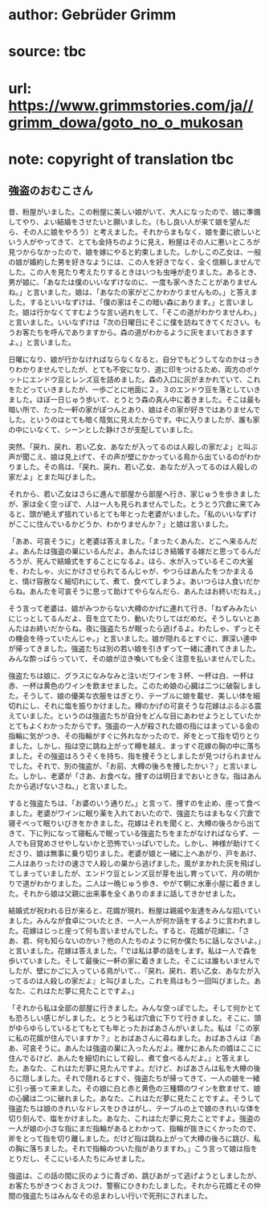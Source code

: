 # author: Gebrüder Grimm
# source: tbc
# url: https://www.grimmstories.com/ja//grimm_dowa/goto_no_o_mukosan
# note: copyright of translation tbc

## 強盗のおむこさん 

昔、粉屋がいました。この粉屋に美しい娘がいて、大人になったので、娘に準備してやり、よい結婚をさせたいと願いました。（もし良い人が来て娘を望んだら、その人に娘をやろう）と考えました。それからまもなく、娘を妻に欲しいという人がやってきて、とても金持ちのように見え、粉屋はその人に悪いところが見つからなかったので、娘を嫁にやると約束しました。しかしこの乙女は、一般の娘が婚約した男を好きなようには、この人を好きでなく、全く信頼しませんでした。この人を見たり考えたりするときはいつも虫唾が走りました。あるとき、男が娘に、「あなたは僕のいいなずけなのに、一度も家へきたことがありませんね。」と言いました。娘は、「あなたの家がどこかわかりませんもの。」と答えました。するといいなずけは、「僕の家はそこの暗い森にあります。」と言いました。娘は行かなくてすむような言い逃れをして、「そこの道がわかりませんわ。」と言いました。いいなずけは「次の日曜日にそこに僕を訪ねてきてください。もうお客たちを呼んでありますから。森の道がわかるように灰をまいておきますよ。」と言いました。

日曜になり、娘が行かなければならなくなると、自分でもどうしてなのかはっきりわかりませんでしたが、とても不安になり、道に印をつけるため、両方のポケットにエンドウ豆とレンズ豆を詰めました。森の入口に灰がまかれていて、これをたどっていきましたが、一歩ごとに地面に２，３のエンドウ豆を落としていきました。ほぼ一日じゅう歩いて、とうとう森の真ん中に着きました。そこは最も暗い所で、たった一軒の家がぽつんとあり、娘はその家が好きではありませんでした。というのはとても暗く陰気に見えたからです。中に入りましたが、誰も家の中にいなくて、シーンとした静けさが支配していました。

突然、「戻れ、戻れ、若い乙女、あなたが入ってるのは人殺しの家だよ」と叫ぶ声が聞こえ、娘は見上げて、その声が壁にかかっている鳥から出ているのがわかりました。その鳥は、「戻れ、戻れ、若い乙女、あなたが入ってるのは人殺しの家だよ」とまた叫びました。

それから、若い乙女はさらに進んで部屋から部屋へ行き、家じゅうを歩きましたが、家は全く空っぽで、人は一人も見られませんでした。とうとう穴倉に来てみると、頭が絶えず揺れているとても年とった老婆がいました。「私のいいなずけがここに住んでいるかどうか、わかりませんか？」と娘は言いました。

「ああ、可哀そうに」と老婆は答えました。「まったくあんた、どこへ来るんだよ。あんたは強盗の巣にいるんだよ。あんたはじき結婚する嫁だと思ってるんだろうが、死んで結婚式をすることになるよ。ほら、水が入っているそこの大釜を、わたしゃ、火にかけさせられてるんじゃが、やつらはあんたをつかまえると、情け容赦なく細切れにして、煮て、食べてしまうよ。あいつらは人食いだからね。あんたを可哀そうに思って助けてやらなんだら、あんたはお終いだねえ。」

そう言って老婆は、娘がみつからない大樽のかげに連れて行き、「ねずみみたいにじっとしてるんだよ、音を立てたり、動いたりしてはだめだ。そうしないとあんたはお終いだからね。夜に強盗たちが眠ったら逃げるよ。わたしゃ、ずっとその機会を待っていたんじゃ。」と言いました。娘が隠れるとすぐに、罪深い連中が帰ってきました。強盗たちは別の若い娘を引きずって一緒に連れてきました。みんな酔っぱらっていて、その娘が泣き喚いても全く注意を払いませんでした。

強盗たちは娘に、グラスになみなみと注いだワインを３杯、一杯は白、一杯は赤、一杯は黄色のワインを飲ませました。このため娘の心臓は二つに破裂しました。そうして、娘の優美な衣服をはぎとり、テーブルに娘を載せ、美しい体を細切れにし、それに塩を振りかけました。樽のかげの可哀そうな花嫁はぶるぶる震えていました。というのは強盗たちが自分をどんな目にあわせようとしていたかとてもよくわかったからです。強盗の一人が殺された娘の指にはまっている金の指輪に気がつき、その指輪がすぐに外れなかったので、斧をとって指を切りとりました。しかし、指は空に跳ね上がって樽を越え、まっすぐ花嫁の胸の中に落ちました。その強盗はろうそくを持ち、指を捜そうとしましたが見つけられませんでした。それで、別の強盗が、「お前、大樽の後ろを捜したかい？」と言いました。しかし、老婆が「さあ、お食べな。捜すのは明日までおいときな。指はあんたから逃げないさね。」と言いました。

すると強盗たちは、「お婆のいう通りだ。」と言って、捜すのを止め、座って食べました。老婆がワインに眠り薬を入れておいたので、強盗たちはまもなく穴倉で寝そべって眠りいびきをかきました。花嫁はそれを聞くと、大樽の後ろから出てきて、下に列になって寝転んで眠っている強盗たちをまたがなければならず、一人でも目覚めさせやしないかと恐怖でいっぱいでした。しかし、神様が助けてくださり、娘は無事に乗り切りました。老婆が娘と一緒に上へあがり、戸をあけ、二人はありったけの速さで人殺しの巣から逃げました。風がまかれた灰を飛ばしてしまっていましたが、エンドウ豆とレンズ豆が芽を出し育っていて、月の明かりで道がわかりました。二人は一晩じゅう歩き、やがて朝に水車小屋に着きました。それから娘は父親に出来事を全くありのままに話してきかせました。

結婚式が祝われる日が来ると、花婿が現れ、粉屋は親戚や友達をみんな招いていました。みんなが食卓についたとき、一人一人が何か話をするように言われました。花嫁はじっと座って何も言いませんでした。すると、花婿が花嫁に、「さあ、君、何も知らないのかい？他の人たちのように何か僕たちに話しなさいよ。」と言いました。花嫁は答えました。「では私は夢の話をします。私は一人で森を歩いていました。そして最後に一軒の家に着きました。そこには誰もいませんでしたが、壁にかごに入っている鳥がいて、、『戻れ、戻れ、若い乙女、あなたが入ってるのは人殺しの家だよ』と叫びました。これを鳥はもう一回叫びました。あなた、これはただ夢に見たことですよ。」

「それから私は全部の部屋に行きました。みんな空っぽでした。そして何かとても恐ろしい感じがしました。とうとう私は穴倉に下りて行きました。そこに、頭がゆらゆらしているとてもとても年とったおばあさんがいました。私は『この家に私の花婿が住んでいますか？』とおばあさんに尋ねました。おばあさんは『ああ、可哀そうに。あんたは強盗の巣に入ったんだよ。確かにあんたの婿はここに住んでるけど、あんたを細切れにして殺し、煮て食べるんだよ。』と答えました。あなた、これはただ夢に見たんですよ。だけど、おばあさんは私を大樽の後ろに隠しました。それで隠れるとすぐ、強盗たちが帰ってきて、一人の娘を一緒に引っ張って来ました。その娘に白と赤と黄色の三種類のワインを飲ませて、娘の心臓は二つに破れました。あなた、これはただ夢に見たことですよ。そうして強盗たちは娘のきれいなドレスをひきはがし、テーブルの上で娘のきれいな体を切り刻んで、塩をかけました。あなた、これはただ夢に見たことですよ。強盗の一人が娘の小さな指にまだ指輪があるとわかって、指輪が抜きにくかったので、斧をとって指を切り離しました。だけど指は跳ね上がって大樽の後ろに跳び、私の胸に落ちました。それで指輪のついた指がありますわ。」こう言って娘は指をとりだし、そこにいる人たちにみせました。

強盗は、この話の間に灰のように青ざめ、跳びあがって逃げようとしましたが、お客たちがきつくおさえつけ、警察にひきわたしました。それから花婿とその仲間の強盗たちはみんなその忌まわしい行いで死刑にされました。
